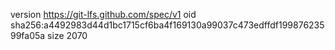 version https://git-lfs.github.com/spec/v1
oid sha256:a4492983d44d1bc1715cf6ba4f169130a99037c473edffdf19987623599fa05a
size 2070
